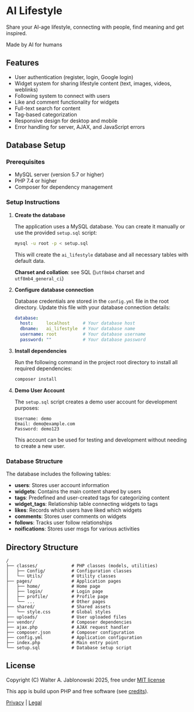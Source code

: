 # AI Lifestyle

Share your AI-age lifestyle, connecting with people, find meaning and get inspired.

Made by AI for humans

## Features

- User authentication (register, login, Google login)
- Widget system for sharing lifestyle content (text, images, videos, weblinks)
- Following system to connect with users
- Like and comment functionality for widgets
- Full-text search for content
- Tag-based categorization
- Responsive design for desktop and mobile
- Error handling for server, AJAX, and JavaScript errors

## Database Setup

### Prerequisites

- MySQL server (version 5.7 or higher)
- PHP 7.4 or higher
- Composer for dependency management

### Setup Instructions

1. **Create the database**

   The application uses a MySQL database. You can create it manually or use the provided `setup.sql` script:

   ```bash
   mysql -u root -p < setup.sql
   ```

   This will create the `ai_lifestyle` database and all necessary tables with default data.

   **Charset and collation**: see SQL ()`utf8mb4` charset and `utf8mb4_general_ci`)

2. **Configure database connection**

   Database credentials are stored in the `config.yml` file in the root directory. Update this file with your database connection details:

   ```yml
   database:
     host:     localhost     # Your database host
     dbname:   ai_lifestyle  # Your database name
     username: root          # Your database username
     password: ""            # Your database password
   ```

3. **Install dependencies**

   Run the following command in the project root directory to install all required dependencies:

   ```bash
   composer install
   ```

4. **Demo User Account**

   The `setup.sql` script creates a demo user account for development purposes:
   
   ```
   Username: demo
   Email: demo@example.com
   Password: demo123
   ```
   
   This account can be used for testing and development without needing to create a new user.

### Database Structure

The database includes the following tables:

- **users**: Stores user account information
- **widgets**: Contains the main content shared by users
- **tags**: Predefined and user-created tags for categorizing content
- **widget_tags**: Relationship table connecting widgets to tags
- **likes**: Records which users have liked which widgets
- **comments**: Stores user comments on widgets
- **follows**: Tracks user follow relationships
- **noifications**: Stores user msgs for various activities

## Directory Structure

```
/
├── classes/             # PHP classes (models, utilities)
│   ├── Config/          # Configuration classes
│   └── Utils/           # Utility classes
├── pages/               # Application pages
│   ├── home/            # Home page
│   ├── login/           # Login page
│   ├── profile/         # Profile page
│   └── ...              # Other pages
├── shared/              # Shared assets
│   └── style.css        # Global styles
├── uploads/             # User uploaded files
├── vendor/              # Composer dependencies
├── ajax.php             # AJAX request handler
├── composer.json        # Composer configuration
├── config.yml           # Application configuration
├── index.php            # Main entry point
└── setup.sql            # Database setup script
```

## License

Copyright (C) Walter A. Jablonowski 2025, free under [MIT license](LICENSE)

This app is build upon PHP and free software (see [credits](credits.md)).

[Privacy](https://walter-a-jablonowski.github.io/privacy.html) | [Legal](https://walter-a-jablonowski.github.io/imprint.html)
